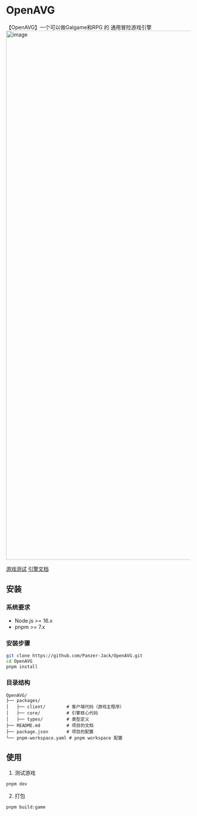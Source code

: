 # OpenAVG

【OpenAVG】一个可以做Galgame和RPG 的 通用冒险游戏引擎
<img width="1440" alt="image" src="https://github.com/user-attachments/assets/a0b3e226-0a57-45c9-b502-09de37a8c308" />

[游戏测试](https://demo.openavg.panzer-jack.cn/) 
[引擎文档](https://doc.openavg.panzer-jack.cn/)

## 安装

### 系统要求

- Node.js >= 16.x
- pnpm >= 7.x

### 安装步骤
```bash
git clone https://github.com/Panzer-Jack/OpenAVG.git
cd OpenAVG
pnpm install
```

### 目录结构
```
OpenAVG/
├── packages/
│   ├── client/        # 客户端代码（游戏主程序）
│   ├── core/          # 引擎核心代码
│   ├── types/         # 类型定义
├── README.md          # 项目的文档
├── package.json       # 项目的配置
└── pnpm-workspace.yaml # pnpm workspace 配置
```

## 使用
1. 测试游戏
```bash
pnpm dev
```
2. 打包
```bash
pnpm build:game
```

